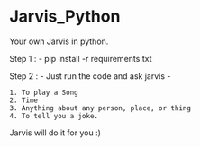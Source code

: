 # Jarvis_Python
Your own Jarvis in python.

Step 1 : - pip install -r requirements.txt

Step 2 : -
    Just run the code and ask jarvis -

    1. To play a Song
    2. Time
    3. Anything about any person, place, or thing
    4. To tell you a joke.


Jarvis will do it for you :)

